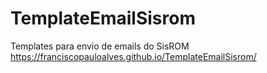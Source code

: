 # TemplateEmailSisrom
Templates para envio de emails do SisROM
https://franciscopauloalves.github.io/TemplateEmailSisrom/
